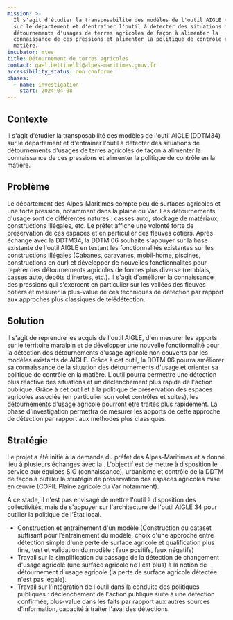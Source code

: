 ```yaml
---
mission: >-
  Il s'agit d'étudier la transposabilité des modèles de l'outil AIGLE (DDTM34)
  sur le département et d'entraîner l'outil à détecter des situations de
  détournements d'usages de terres agricoles de façon à alimenter la
  connaissance de ces pressions et alimenter la politique de contrôle en la
  matière.
incubator: mtes
title: Détournement de terres agricoles
contact: gael.bettinelli@alpes-maritimes.gouv.fr
accessibility_status: non conforme
phases:
  - name: investigation
    start: 2024-04-08
---
```

## Contexte

Il s'agit d'étudier la transposabilité des modèles de l'outil AIGLE (DDTM34) sur le département et d'entraîner l'outil à détecter des situations de détournements d'usages de terres agricoles de façon à alimenter la connaissance de ces pressions et alimenter la politique de contrôle en la matière.

## Problème
Le département des Alpes-Maritimes compte peu de surfaces agricoles et une forte pression, notamment dans la plaine du Var. Les détournements d'usage sont de différentes natures :  casses auto, stockage de matériaux, constructions illégales, etc. Le préfet affiche une volonté forte de préservation de ces espaces et en particulier des fleuves côtiers. Après échange avec la DDTM34, la DDTM 06 souhaite s'appuyer sur la base existante de l'outil AIGLE en testant les fonctionnalités existantes sur les constructions illégales (Cabanes, caravanes, mobil-home, piscines, constructions en dur) et développer de nouvelles fonctionnalités pour repérer des détournements agricoles de formes plus diverse (remblais, casses auto, dépôts d’inertes, etc.). Il s'agit d'améliorer la connaissance des pressions qui s'exercent en particulier sur les vallées des fleuves côtiers et mesurer la plus-value de ces techniques de détection par rapport aux approches plus classiques de télédétection.

## Solution

Il s'agit de reprendre les acquis de l'outil AIGLE, d'en mesurer les apports sur le territoire maralpin et de développer une nouvelle fonctionnalité pour la détection des détournements d'usage agricole non couverts par les modèles existants de AIGLE. Grâce à cet outil, la DDTM 06 pourra améliorer sa connaissance de la situation des détournements d'usage et orienter sa politique de contrôle en la matière. L'outil pourra permettre une détection plus réactive des situations et un déclenchement plus rapide de l'action publique. Grâce à cet outil et à la politique de préservation des espaces agricoles associée (en particulier son volet contrôles et suites), les détournements d'usage agricole pourront être traités plus rapidement. La phase d'investigation permettra de mesurer les apports de cette approche de détection par rapport aux méthodes plus classiques.

## Stratégie

Le projet a été initié à la demande du préfet des Alpes-Maritimes et a donné lieu à plusieurs échanges avec la . L'objectif est de mettre à disposition le service aux équipes SIG (connaissance), urbanisme et contrôle de la DDTM de façon à outiller la stratégie de préservation  des espaces agricoles mise en œuvre (COPIL Plaine agricole du Var notamment).

A ce stade, il n'est pas envisagé de mettre l'outil à disposition des collectivités, mais de s'appuyer sur l'architecture de l'outil AIGLE 34 pour outiller la politique de l’État local.
- Construction et entraînement d'un modèle (Construction du dataset suffisant pour l’entraînement du modèle, choix d'une approche entre détection simple d'une perte de surface agricole et qualification plus fine, test et validation du modèle : faux positifs, faux négatifs)
- Travail sur la simplification du passage de la détection de changement d'usage agricole (une surface agricole ne l'est plus) à la notion de détournement d'usage agricole (la perte de surface agricole détectée n'est pas légale).
- Travail sur l'intégration de l'outil dans la conduite des politiques publiques : déclenchement de l'action publique suite à une détection confirmée, plus-value dans les faits par rapport aux autres sources d'information, capacité à traiter l'aval des détections.